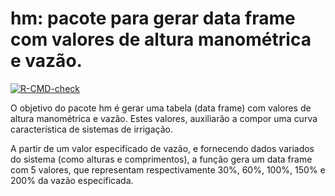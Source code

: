
# hm: pacote para gerar data frame com valores de altura manométrica e vazão.

<!-- badges: start -->
[![R-CMD-check](https://github.com/Rubens-Moreno/hm/actions/workflows/R-CMD-check.yaml/badge.svg)](https://github.com/Rubens-Moreno/hm/actions/workflows/R-CMD-check.yaml)
<!-- badges: end -->

O objetivo do pacote hm é gerar uma tabela (data frame) com valores de altura manométrica e vazão. Estes valores, auxiliarão a compor uma curva característica de sistemas de irrigação.

A partir de um valor especifícado de vazão, e fornecendo dados variados do sistema (como alturas e comprimentos), a função gera um data frame com 5 valores, que representam respectivamente 30%, 60%, 100%, 150% e 200% da vazão especificada.
